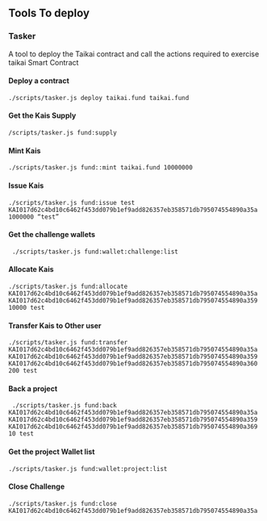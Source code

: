 ## Tools To deploy

### Tasker
A tool to deploy the Taikai contract and call the actions  required to exercise taikai Smart Contract

#### Deploy a contract

```
./scripts/tasker.js deploy taikai.fund taikai.fund
```

#### Get the Kais Supply

```
/scripts/tasker.js fund:supply
```

#### Mint Kais

```
./scripts/tasker.js fund::mint taikai.fund 10000000
```

#### Issue Kais

```
./scripts/tasker.js fund:issue test KAI017d62c4bd10c6462f453dd079b1ef9add826357eb358571db795074554890a35a 1000000 “test”
```

#### Get the challenge wallets

```
 ./scripts/tasker.js fund:wallet:challenge:list
 ```

#### Allocate Kais

```
./scripts/tasker.js fund:allocate  KAI017d62c4bd10c6462f453dd079b1ef9add826357eb358571db795074554890a35a KAI017d62c4bd10c6462f453dd079b1ef9add826357eb358571db795074554890a359 10000 test
```

#### Transfer Kais to Other user

```
./scripts/tasker.js fund:transfer KAI017d62c4bd10c6462f453dd079b1ef9add826357eb358571db795074554890a35a KAI017d62c4bd10c6462f453dd079b1ef9add826357eb358571db795074554890a359 KAI017d62c4bd10c6462f453dd079b1ef9add826357eb358571db795074554890a360 200 test
```

#### Back a project

```
 ./scripts/tasker.js fund:back KAI017d62c4bd10c6462f453dd079b1ef9add826357eb358571db795074554890a35a KAI017d62c4bd10c6462f453dd079b1ef9add826357eb358571db795074554890a359 KAI017d62c4bd10c6462f453dd079b1ef9add826357eb358571db795074554890a369 10 test
```

#### Get the project Wallet list

```
./scripts/tasker.js fund:wallet:project:list
```

#### Close Challenge

```
./scripts/tasker.js fund:close KAI017d62c4bd10c6462f453dd079b1ef9add826357eb358571db795074554890a35a
```